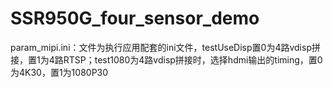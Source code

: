 # SSR950G_four_sensor_demo
param_mipi.ini：文件为执行应用配套的ini文件，testUseDisp置0为4路vdisp拼接，置1为4路RTSP；test1080为4路vdisp拼接时，选择hdmi输出的timing，置0为4K30，置1为1080P30
